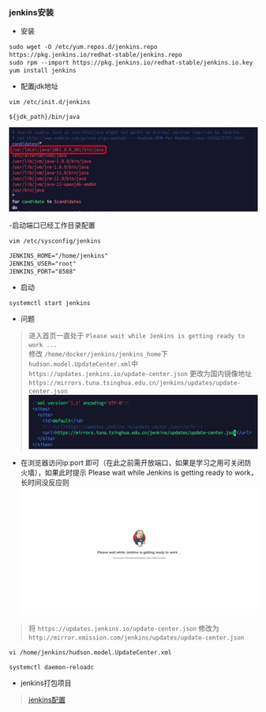 ### jenkins安装
- 安装
````shell script
sudo wget -O /etc/yum.repos.d/jenkins.repo https://pkg.jenkins.io/redhat-stable/jenkins.repo
sudo rpm --import https://pkg.jenkins.io/redhat-stable/jenkins.io.key
yum install jenkins
````

- 配置jdk地址
```shell script
vim /etc/init.d/jenkins
```
```
${jdk_path}/bin/java
```
![](../images/jenkins/jenkins_09.png)

-启动端口已经工作目录配置
```shell script
vim /etc/sysconfig/jenkins
```
```
JENKINS_HOME="/home/jenkins"
JENKINS_USER="root"
JENKINS_PORT="8588"
```

- 启动
```shell script
systemctl start jenkins
```

- 问题
> 进入首页一直处于 `Please wait while Jenkins is getting ready to work ...`  
> 修改 `/home/docker/jenkins/jenkins_home`下`hudson.model.UpdateCenter.xml`中  
> `https://updates.jenkins.io/update-center.json` 
>  更改为国内镜像地址 `https://mirrors.tuna.tsinghua.edu.cn/jenkins/updates/update-center.json`
![](../images/jenkins/jenkins_05.png)

- 在浏览器访问ip:port 即可（在此之前需开放端口，如果是学习之用可关闭防火墙），如果此时提示 Please wait while Jenkins is getting ready to work，长时间没反应则
![](../images/jenkins/jenkins_use_1.png)
> 将 `https://updates.jenkins.io/update-center.json` 修改为 `http://mirror.xmission.com/jenkins/updates/update-center.json`
```shell script
vi /home/jenkins/hudson.model.UpdateCenter.xml
```
```shell script
systemctl daemon-reloadc
```


- jenkins打包项目
>[jenkins配置](/docker/jenkins_build.md)